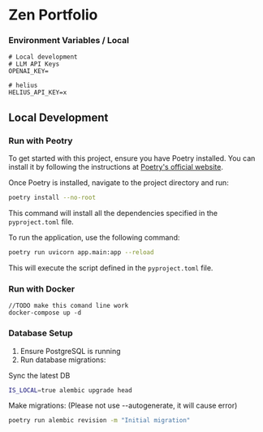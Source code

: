 # Zen Portfolio

### Environment Variables / Local

```plaintext
# Local development
# LLM API Keys
OPENAI_KEY=

# helius
HELIUS_API_KEY=x
```

## Local Development

### Run with Peotry

To get started with this project, ensure you have Poetry installed. You can install it by following the instructions at [Poetry's official website](https://python-poetry.org/docs/#installation).

Once Poetry is installed, navigate to the project directory and run:

```bash
poetry install --no-root
```

This command will install all the dependencies specified in the `pyproject.toml` file.

To run the application, use the following command:

```bash
poetry run uvicorn app.main:app --reload
```

This will execute the script defined in the `pyproject.toml` file.

### Run with Docker

```bas
//TODO make this comand line work
docker-compose up -d
```

### Database Setup

1. Ensure PostgreSQL is running
2. Run database migrations:

Sync the latest DB
```bash
IS_LOCAL=true alembic upgrade head
```

Make migrations: (Please not use --autogenerate, it will cause error)
```bash
poetry run alembic revision -m "Initial migration"
```
